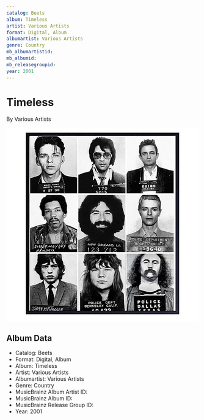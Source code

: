 ```yaml
---
catalog: Beets
album: Timeless
artist: Various Artists
format: Digital, Album
albumartist: Various Artists
genre: Country
mb_albumartistid: 
mb_albumid: 
mb_releasegroupid: 
year: 2001
---
```


# Timeless

By Various Artists

![](../../assets/beetscovers/Various_Artists-Timeless.jpg)

## Album Data

- Catalog: Beets
- Format: Digital, Album
- Album: Timeless
- Artist: Various Artists
- Albumartist: Various Artists
- Genre: Country
- MusicBrainz Album Artist ID: 
- MusicBrainz Album ID: 
- MusicBrainz Release Group ID: 
- Year: 2001

